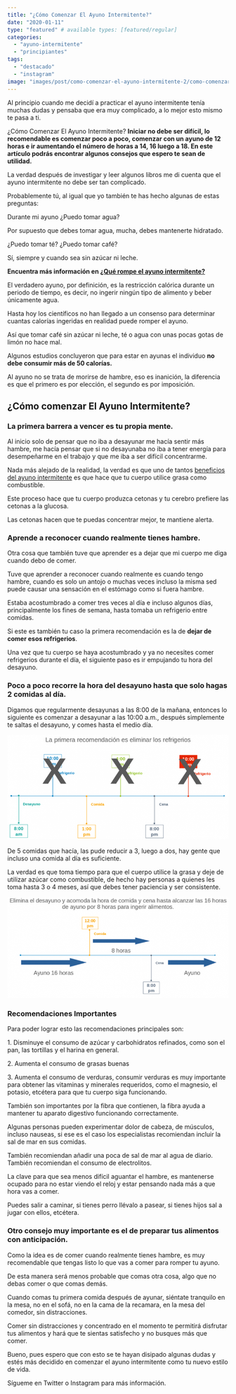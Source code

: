 ```yaml
---
title: "¿Cómo Comenzar El Ayuno Intermitente?"
date: "2020-01-11"
type: "featured" # available types: [featured/regular]
categories: 
  - "ayuno-intermitente"
  - "principiantes"
tags: 
  - "destacado"
  - "instagram"
image: "images/post/como-comenzar-el-ayuno-intermitente-2/como-comenzar-ayuno-intermitente-min-scaled.jpg"
---
```


Al principio cuando me decidí a practicar el ayuno intermitente tenía muchas dudas y pensaba que era muy complicado, a lo mejor esto mismo te pasa a ti.

¿Cómo Comenzar El Ayuno Intermitente? **Iniciar no debe ser difícil, lo recomendable es comenzar poco a poco, comenzar con un ayuno de 12 horas e ir aumentando el número de horas a 14, 16 luego a 18. En este artículo podrás encontrar algunos consejos que espero te sean de utilidad.**

La verdad después de investigar y leer algunos libros me di cuenta que el ayuno intermitente no debe ser tan complicado.

Probablemente tú, al igual que yo también te has hecho algunas de estas preguntas:

Durante mi ayuno ¿Puedo tomar agua?

Por supuesto que debes tomar agua, mucha, debes mantenerte hidratado.

¿Puedo tomar té? ¿Puedo tomar café?

Sí, siempre y cuando sea sin azúcar ni leche.

**Encuentra más información en [¿Qué rompe el ayuno intermitente?](https://ayunointermitente.blog/que-rompe-el-ayuno-intermitente/)**

El verdadero ayuno, por definición, es la restricción calórica durante un periodo de tiempo, es decir, no ingerir ningún tipo de alimento y beber únicamente agua.

Hasta hoy los científicos no han llegado a un consenso para determinar cuantas calorías ingeridas en realidad puede romper el ayuno.

Así que tomar café sin azúcar ni leche, té o agua con unas pocas gotas de limón no hace mal.

Algunos estudios concluyeron que para estar en ayunas el individuo **no debe consumir más de 50 calorías.**

Al ayuno no se trata de morirse de hambre, eso es inanición, la diferencia es que el primero es por elección, el segundo es por imposición.

## ¿Cómo comenzar El Ayuno Intermitente?

### La primera barrera a vencer es tu propia mente.

Al inicio solo de pensar que no iba a desayunar me hacía sentir más hambre, me hacía pensar que si no desayunaba no iba a tener energía para desempeñarme en el trabajo y que me iba a ser difícil concentrarme.

Nada más alejado de la realidad, la verdad es que uno de tantos [beneficios del ayuno intermitente](https://ayunointermitente.blog/4-beneficios-del-ayuno-intermitente/) es que hace que tu cuerpo utilice grasa como combustible.

Este proceso hace que tu cuerpo produzca cetonas y tu cerebro prefiere las cetonas a la glucosa.

Las cetonas hacen que te puedas concentrar mejor, te mantiene alerta.

### Aprende a reconocer cuando realmente tienes hambre.

Otra cosa que también tuve que aprender es a dejar que mi cuerpo me diga cuando debo de comer.

Tuve que aprender a reconocer cuando realmente es cuando tengo hambre, cuando es solo un antojo o muchas veces incluso la misma sed puede causar una sensación en el estómago como si fuera hambre.

Estaba acostumbrado a comer tres veces al día e incluso algunos días, principalmente los fines de semana, hasta tomaba un refrigerio entre comidas.

Si este es también tu caso la primera recomendación es la de **dejar de comer esos refrigerios**.

Una vez que tu cuerpo se haya acostumbrado y ya no necesites comer refrigerios durante el día, el siguiente paso es ir empujando tu hora del desayuno.

### Poco a poco recorre la hora del desayuno hasta que solo hagas 2 comidas al día.

Digamos que regularmente desayunas a las 8:00 de la mañana, entonces lo siguiente es comenzar a desayunar a las 10:00 a.m., después simplemente te saltas el desayuno, y comes hasta el medio día.

![](images/como-comenzar-el-ayuno-intermitente-1-768x365.png)

De 5 comidas que hacía, las pude reducir a 3, luego a dos, hay gente que incluso una comida al día es suficiente.

La verdad es que toma tiempo para que el cuerpo utilice la grasa y deje de utilizar azúcar como combustible, de hecho hay personas a quienes les toma hasta 3 o 4 meses, así que debes tener paciencia y ser consistente.

![](images/como-comenzar-el-ayuno-intermitente-2-768x350.png)

### Recomendaciones Importantes

Para poder lograr esto las recomendaciones principales son:

1\. Disminuye el consumo de azúcar y carbohidratos refinados, como son el pan, las tortillas y el harina en general.

2\. Aumenta el consumo de grasas buenas

3\. Aumenta el consumo de verduras, consumir verduras es muy importante para obtener las vitaminas y minerales requeridos, como el magnesio, el potasio, etcétera para que tu cuerpo siga funcionando.

También son importantes por la fibra que contienen, la fibra ayuda a mantener tu aparato digestivo funcionando correctamente.

Algunas personas pueden experimentar dolor de cabeza, de músculos, incluso nauseas, si ese es el caso los especialistas recomiendan incluir la sal de mar en sus comidas.

También recomiendan añadir una poca de sal de mar al agua de diario. También recomiendan el consumo de electrolitos.

La clave para que sea menos difícil aguantar el hambre, es mantenerse ocupado para no estar viendo el reloj y estar pensando nada más a que hora vas a comer.

Puedes salir a caminar, si tienes perro llévalo a pasear, si tienes hijos sal a jugar con ellos, etcétera.

### Otro consejo muy importante es el de preparar tus alimentos con anticipación.

Como la idea es de comer cuando realmente tienes hambre, es muy recomendable que tengas listo lo que vas a comer para romper tu ayuno.

De esta manera será menos probable que comas otra cosa, algo que no debas comer o que comas demás.

Cuando comas tu primera comida después de ayunar, siéntate tranquilo en la mesa, no en el sofá, no en la cama de la recamara, en la mesa del comedor, sin distracciones.

Comer sin distracciones y concentrado en el momento te permitirá disfrutar tus alimentos y hará que te sientas satisfecho y no busques más que comer.

Bueno, pues espero que con esto se te hayan disipado algunas dudas y estés más decidido en comenzar el ayuno intermitente como tu nuevo estilo de vida.

Sígueme en Twitter o Instagram para más información.
